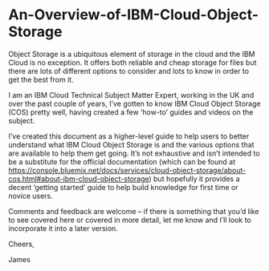 # An-Overview-of-IBM-Cloud-Object-Storage

Object Storage is a ubiquitous element of storage in the cloud and the IBM Cloud is no exception. It offers both reliable and cheap storage for files but there are lots of different options to consider and lots to know in order to get the best from it.

I am an IBM Cloud Technical Subject Matter Expert, working in the UK and over the past couple of years, I’ve gotten to know IBM Cloud Object Storage (COS) pretty well, having created a few ‘how-to’ guides and videos on the subject. 

I’ve created this document as a higher-level guide to help users to better understand what IBM Cloud Object Storage is and the various options that are available to help them get going. It’s not exhaustive and isn’t intended to be a substitute for the official documentation (which can be found at https://console.bluemix.net/docs/services/cloud-object-storage/about-cos.html#about-ibm-cloud-object-storage) but hopefully it provides a decent ‘getting started’ guide to help build knowledge for first time or novice users.

Comments and feedback are welcome – if there is something that you’d like to see covered here or covered in more detail, let me know and I’ll look to incorporate it into a later version. 

Cheers,

James
